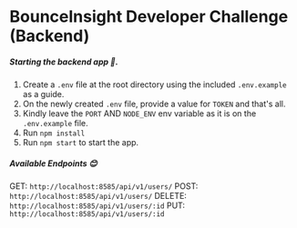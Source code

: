 # BounceInsight Developer Challenge (Backend)

##### Starting the backend app 🤗.
1. Create a `.env` file at the root directory using the included `.env.example` as a guide.
2. On the newly created `.env` file, provide a value for `TOKEN` and that's all.
3. Kindly leave the `PORT` AND `NODE_ENV` env variable as it is on the `.env.example` file.
4. Run `npm install`
5. Run `npm start` to start the app.
 
##### Available Endpoints 😊
GET:     `http://localhost:8585/api/v1/users/`
POST:    `http://localhost:8585/api/v1/users/`
DELETE:  `http://localhost:8585/api/v1/users/:id`
PUT:     `http://localhost:8585/api/v1/users/:id`